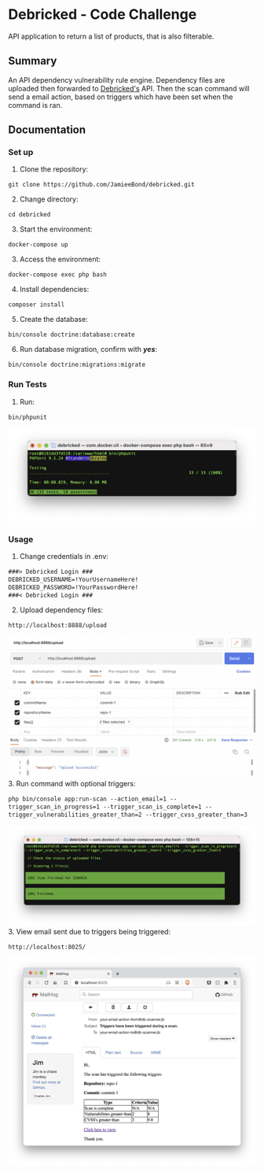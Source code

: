 # Debricked - Code Challenge

API application to return a list of products, that is also filterable.

## Summary
An API dependency vulnerability rule engine. Dependency files are uploaded then forwarded to [Debricked's](https://debricked.com/) API. Then the scan command will send a email action, based on triggers which have been set when the command is ran.

## Documentation

### Set up
1. Clone the repository:
```
git clone https://github.com/JamieeBond/debricked.git
```
2. Change directory:
```
cd debricked
```
3. Start the environment:
```
docker-compose up
```
3. Access the environment:
```
docker-compose exec php bash
```
4. Install dependencies:
```
composer install
```
5. Create the database:
```
bin/console doctrine:database:create
```
6. Run database migration, confirm with ***yes***:
```
bin/console doctrine:migrations:migrate
```
### Run Tests
1. Run:
```
bin/phpunit
```
![Screenshot](./docs/tests.png? "Test results")
### Usage
1. Change credentials in .env:
```
###> Debricked Login ###
DEBRICKED_USERNAME=!YourUsernameHere!
DEBRICKED_PASSWORD=!YourPasswordHere!
###< Debricked Login ###
```
2. Upload dependency files:
```
http://localhost:8888/upload
```
![Screenshot](./docs/upload.png? "Upload Successful")
3. Run command with optional triggers:
```
php bin/console app:run-scan --action_email=1 --trigger_scan_in_progress=1 --trigger_scan_is_complete=1 --trigger_vulnerabilities_greater_than=2 --trigger_cvss_greater_than=3
```
![Screenshot](./docs/run_command.png? "Scan Finished")
3. View email sent due to triggers being triggered:
```
http://localhost:8025/
```
![Screenshot](./docs/scan_email.png? "Email of Completed Scan")


